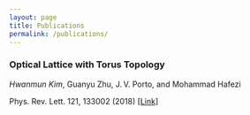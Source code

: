 ```yaml
---
layout: page
title: Publications
permalink: /publications/
---
```


### Optical Lattice with Torus Topology
_Hwanmun Kim_, Guanyu Zhu, J. V. Porto, and Mohammad Hafezi

Phys. Rev. Lett. 121, 133002 (2018) [[Link]](https://journals.aps.org/prl/abstract/10.1103/PhysRevLett.121.133002)
